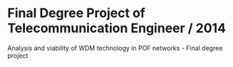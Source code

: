 Final Degree Project of Telecommunication Engineer / 2014
============

Analysis and viability of WDM technology in POF networks - Final degree project
